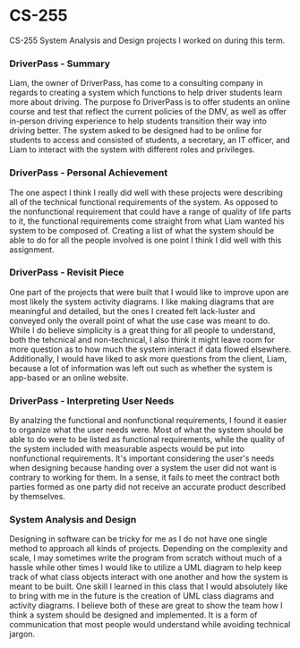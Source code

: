 # CS-255
CS-255 System Analysis and Design projects I worked on during this term.

### DriverPass - Summary

Liam, the owner of DriverPass, has come to a consulting company in regards to creating a system which functions to help driver students learn more about driving. The purpose fo DriverPass is to offer students an online course and test that reflect the current policies of the DMV, as well as offer in-person driving experience to help students transition their way into driving better. The system asked to be designed had to be online for students to access and consisted of students, a secretary, an IT officer, and Liam to interact with the system with different roles and privileges.

### DriverPass - Personal Achievement

The one aspect I think I really did well with these projects were describing all of the technical functional requirements of the system. As opposed to the nonfunctional requirement that could have a range of quality of life parts to it, the functional requirements come straight from what Liam wanted his system to be composed of. Creating a list of what the system should be able to do for all the people involved is one point I think I did well with this assignment.

### DriverPass - Revisit Piece

One part of the projects that were built that I would like to improve upon are most likely the system activity diagrams. I like making diagrams that are meaningful and detailed, but the ones I created felt lack-luster and conveyed only the overall point of what the use case was meant to do. While I do believe simplicity is a great thing for all people to understand, both the tehcnical and non-technical, I also think it might leave room for more question as to how much the system interact if data flowed elsewhere. Additionally, I would have liked to ask more questions from the client, Liam, because a lot of information was left out such as whether the system is app-based or an online website.

### DriverPass - Interpreting User Needs

By analzing the functional and nonfunctional requirements, I found it easier to organize what the user needs were. Most of what the system should be able to do were to be listed as functional requirements, while the quality of the system included with measurable aspects would be put into nonfunctional requirements. It's important considering the user's needs when designing because handing over a system the user did not want is contrary to working for them. In a sense, it fails to meet the contract both parties formed as one party did not receive an accurate product described by themselves.

### System Analysis and Design

Designing in software can be tricky for me as I do not have one single method to approach all kinds of projects. Depending on the complexity and scale, I may sometimes write the program from scratch without much of a hassle while other times I would like to utilize a UML diagram to help keep track of what class objects interact with one another and how the system is meant to be built. One skill I learned in this class that I would absolutely like to bring with me in the future is the creation of UML class diagrams and activity diagrams. I believe both of these are great to show the team how I think a system should be designed and implemented. It is a form of communication that most people would understand while avoiding technical jargon.
